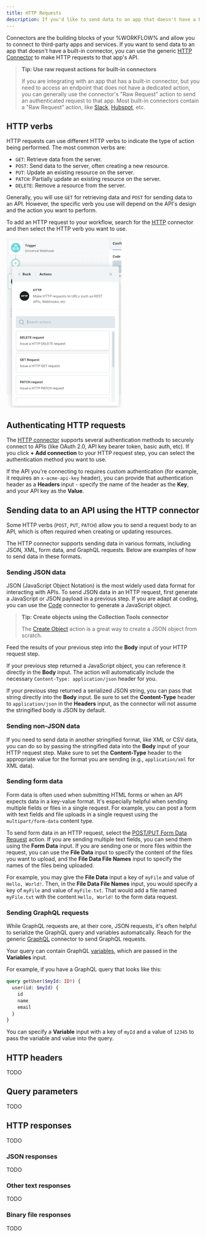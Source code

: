 ```yaml
---
title: HTTP Requests
description: If you'd like to send data to an app that doesn't have a built-in connector, use the generic HTTP connector
---
```


Connectors are the building blocks of your %WORKFLOW% and allow you to connect to third-party apps and services.
If you want to send data to an app that doesn't have a built-in connector, you can use the generic [HTTP Connector](./connectors/http.md) to make HTTP requests to that app's API.

> **Tip: Use raw request actions for built-in connectors**
>
> If you are integrating with an app that has a built-in connector, but you need to access an endpoint that does not have a dedicated action, you can generally use the connector's "Raw Request" action to send an authenticated request to that app.
> Most built-in connectors contain a "Raw Request" action, like [Slack](./connectors/slack.md#raw-request), [Hubspot](./connectors/hubspot.md#raw-request), etc.

## HTTP verbs

HTTP requests can use different HTTP verbs to indicate the type of action being performed. The most common verbs are:

- `GET`: Retrieve data from the server.
- `POST`: Send data to the server, often creating a new resource.
- `PUT`: Update an existing resource on the server.
- `PATCH`: Partially update an existing resource on the server.
- `DELETE`: Remove a resource from the server.

Generally, you will use `GET` for retrieving data and `POST` for sending data to an API. However, the specific verb you use will depend on the API's design and the action you want to perform.

To add an HTTP request to your workflow, search for the [HTTP](./connectors/http.md) connector and then select the HTTP verb you want to use.

![Add http connector step](./assets/http-requests/add-http-step.png)

## Authenticating HTTP requests

The [HTTP connector](./connectors/http.md#connections) supports several authentication methods to securely connect to APIs (like OAuth 2.0, API key bearer token, basic auth, etc).
If you click **+ Add connection** to your HTTP request step, you can select the authentication method you want to use.

If the API you're connecting to requires custom authentication (for example, it requires an `x-acme-api-key` header), you can provide that authentication header as a **Headers** input - specify the name of the header as the **Key**, and your API key as the **Value**.

## Sending data to an API using the HTTP connector

Some HTTP verbs (`POST`, `PUT`, `PATCH`) allow you to send a request body to an API, which is often required when creating or updating resources.

The HTTP connector supports sending data in various formats, including JSON, XML, form data, and GraphQL requests.
Below are examples of how to send data in these formats.

### Sending JSON data

JSON (JavaScript Object Notation) is the most widely used data format for interacting with APIs.
To send JSON data in an HTTP request, first generate a JavaScript or JSON payload in a previous step.
If you are adapt at coding, you can use the [Code](./custom-code.md) connector to generate a JavaScript object.

> **Tip: Create objects using the Collection Tools connector**
>
> The [Create Object](./connectors/collection-tools.md#create-object) action is a great way to create a JSON object from scratch.

Feed the results of your previous step into the **Body** input of your HTTP request step.

If your previous step returned a JavaScript object, you can reference it directly in the **Body** input.
The action will automatically include the necessary `Content-Type: application/json` header for you.

If your previous step returned a serialized JSON string, you can pass that string directly into the **Body** input.
Be sure to set the **Content-Type** header to `application/json` in the **Headers** input, as the connector will not assume the stringified body is JSON by default.

### Sending non-JSON data

If you need to send data in another stringified format, like XML or CSV data, you can do so by passing the stringified data into the **Body** input of your HTTP request step.
Make sure to set the **Content-Type** header to the appropriate value for the format you are sending (e.g., `application/xml` for XML data).

### Sending form data

Form data is often used when submitting HTML forms or when an API expects data in a key-value format.
It's especially helpful when sending multiple fields or files in a single request.
For example, you can post a form with text fields and file uploads in a single request using the `multipart/form-data` content type.

To send form data in an HTTP request, select the [POST/PUT Form Data Request](./connectors/http.md#postput-form-data-request) action.
If you are sending multiple text fields, you can send them using the **Form Data** input.
If you are sending one or more files within the request, you can use the **File Data** input to specify the content of the files you want to upload, and the **File Data File Names** input to specify the names of the files being uploaded.

For example, you may give the **File Data** input a key of `myFile` and value of `Hello, World!`.
Then, in the **File Data File Names** input, you would specify a key of `myFile` and value of `myFile.txt`.
That would add a file named `myFile.txt` with the content `Hello, World!` to the form data request.

### Sending GraphQL requests

While GraphQL requests are, at their core, JSON requests, it's often helpful to serialize the GraphQL query and variables automatically.
Reach for the generic [GraphQL](./connectors/graphql.md) connector to send GraphQL requests.

Your query can contain GraphQL [variables](https://graphql.org/learn/queries/#variables), which are passed in the **Variables** input.

For example, if you have a GraphQL query that looks like this:

```graphql
query getUser($myId: ID!) {
  user(id: $myId) {
    id
    name
    email
  }
}
```

You can specify a **Variable** input with a key of `myId` and a value of `12345` to pass the variable and value into the query.

## HTTP headers

TODO

## Query parameters

TODO

## HTTP responses

TODO

### JSON responses

TODO

### Other text responses

TODO

### Binary file responses

TODO
